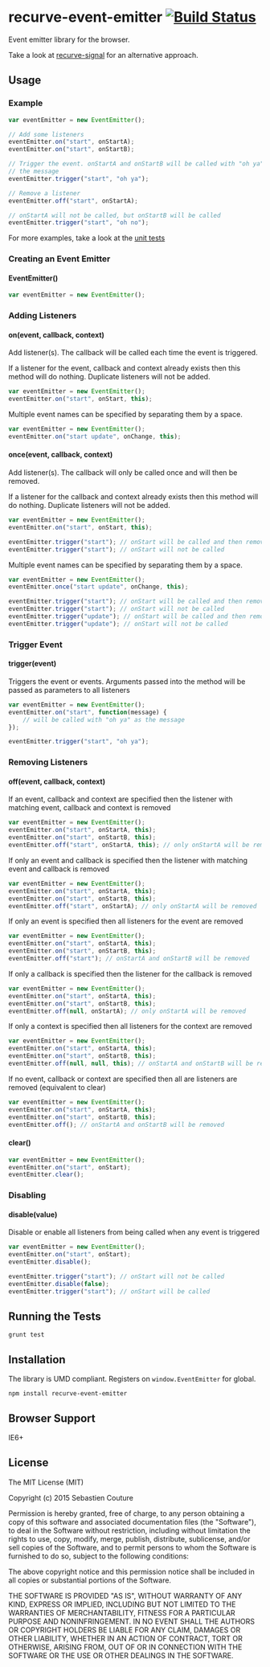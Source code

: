 recurve-event-emitter [![Build Status](https://secure.travis-ci.org/sebastiencouture/recurve-event-emitter.png?branch=master)](https://travis-ci.org/sebastiencouture/recurve-event-emitter)
===

Event emitter library for the browser.

Take a look at [recurve-signal](http://github.com/sebastiencouture/recurve-signal) for an alternative approach.

## Usage

### Example

```javascript
var eventEmitter = new EventEmitter();

// Add some listeners
eventEmitter.on("start", onStartA);
eventEmitter.on("start", onStartB);

// Trigger the event. onStartA and onStartB will be called with "oh ya" as
// the message
eventEmitter.trigger("start", "oh ya");

// Remove a listener
eventEmitter.off("start", onStartA);

// onStartA will not be called, but onStartB will be called
eventEmitter.trigger("start", "oh no");
```

For more examples, take a look at the [unit tests](test/recurve-event-emitter.spec.js)

### Creating an Event Emitter

#### EventEmitter()

```javascript
var eventEmitter = new EventEmitter();
```

### Adding Listeners

#### on(event, callback, context)

Add listener(s). The callback will be called each time the event is triggered.

If a listener for the event, callback and context already exists then this method will do nothing. Duplicate
listeners will not be added.

```javascript
var eventEmitter = new EventEmitter();
eventEmitter.on("start", onStart, this);
```

Multiple event names can be specified by separating them by a space.

```javascript
var eventEmitter = new EventEmitter();
eventEmitter.on("start update", onChange, this);
```

#### once(event, callback, context)

Add listener(s). The callback will only be called once and will then be removed.

If a listener for the callback and context already exists then this method will do nothing. Duplicate
listeners will not be added.

```javascript
var eventEmitter = new EventEmitter();
eventEmitter.on("start", onStart, this);

eventEmitter.trigger("start"); // onStart will be called and then removed as a listener
eventEmitter.trigger("start"); // onStart will not be called
```
Multiple event names can be specified by separating them by a space.

```javascript
var eventEmitter = new EventEmitter();
eventEmitter.once("start update", onChange, this);

eventEmitter.trigger("start"); // onStart will be called and then removed as a listener
eventEmitter.trigger("start"); // onStart will not be called
eventEmitter.trigger("update"); // onStart will be called and then removed as a listener
eventEmitter.trigger("update"); // onStart will not be called
```

### Trigger Event

#### trigger(event)

Triggers the event or events. Arguments passed into the method will be passed as parameters to all listeners

```javascript
var eventEmitter = new EventEmitter();
eventEmitter.on("start", function(message) {
    // will be called with "oh ya" as the message
});

eventEmitter.trigger("start", "oh ya");
```

### Removing Listeners

#### off(event, callback, context)

If an event, callback and context are specified then the listener with matching event, callback and context is removed

```javascript
var eventEmitter = new EventEmitter();
eventEmitter.on("start", onStartA, this);
eventEmitter.on("start", onStartB, this);
eventEmitter.off("start", onStartA, this); // only onStartA will be removed
```

If only an event and callback is specified then the listener with matching event and callback is removed

```javascript
var eventEmitter = new EventEmitter();
eventEmitter.on("start", onStartA, this);
eventEmitter.on("start", onStartB, this);
eventEmitter.off("start", onStartA); // only onStartA will be removed
```

If only an event is specified then all listeners for the event are removed

```javascript
var eventEmitter = new EventEmitter();
eventEmitter.on("start", onStartA, this);
eventEmitter.on("start", onStartB, this);
eventEmitter.off("start"); // onStartA and onStartB will be removed
```

If only a callback is specified then the listener for the callback is removed

```javascript
var eventEmitter = new EventEmitter();
eventEmitter.on("start", onStartA, this);
eventEmitter.on("start", onStartB, this);
eventEmitter.off(null, onStartA); // only onStartA will be removed
```

If only a context is specified then all listeners for the context are removed

```javascript
var eventEmitter = new EventEmitter();
eventEmitter.on("start", onStartA, this);
eventEmitter.on("start", onStartB, this);
eventEmitter.off(null, null, this); // onStartA and onStartB will be removed
```

If no event, callback or context are specified then all are listeners are removed (equivalent to clear)

```javascript
var eventEmitter = new EventEmitter();
eventEmitter.on("start", onStartA, this);
eventEmitter.on("start", onStartB, this);
eventEmitter.off(); // onStartA and onStartB will be removed
```

#### clear()

```javascript
var eventEmitter = new EventEmitter();
eventEmitter.on("start", onStart);
eventEmitter.clear();
```

### Disabling

#### disable(value)

Disable or enable all listeners from being called when any event is triggered

```javascript
var eventEmitter = new EventEmitter();
eventEmitter.on("start", onStart);
eventEmitter.disable();

eventEmitter.trigger("start"); // onStart will not be called
eventEmitter.disable(false);
eventEmitter.trigger("start"); // onStart will be called
```

## Running the Tests

```
grunt test
```

## Installation

The library is UMD compliant. Registers on `window.EventEmitter` for global.

```
npm install recurve-event-emitter
```

## Browser Support

IE6+

## License

The MIT License (MIT)

Copyright (c) 2015 Sebastien Couture

Permission is hereby granted, free of charge, to any person obtaining a copy of
this software and associated documentation files (the "Software"), to deal in
the Software without restriction, including without limitation the rights to
use, copy, modify, merge, publish, distribute, sublicense, and/or sell copies of
the Software, and to permit persons to whom the Software is furnished to do so,
subject to the following conditions:

The above copyright notice and this permission notice shall be included in all
copies or substantial portions of the Software.

THE SOFTWARE IS PROVIDED "AS IS", WITHOUT WARRANTY OF ANY KIND, EXPRESS OR
IMPLIED, INCLUDING BUT NOT LIMITED TO THE WARRANTIES OF MERCHANTABILITY, FITNESS
FOR A PARTICULAR PURPOSE AND NONINFRINGEMENT. IN NO EVENT SHALL THE AUTHORS OR
COPYRIGHT HOLDERS BE LIABLE FOR ANY CLAIM, DAMAGES OR OTHER LIABILITY, WHETHER
IN AN ACTION OF CONTRACT, TORT OR OTHERWISE, ARISING FROM, OUT OF OR IN
CONNECTION WITH THE SOFTWARE OR THE USE OR OTHER DEALINGS IN THE SOFTWARE.
